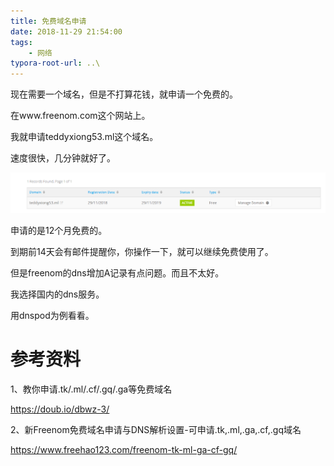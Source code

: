 ```yaml
---
title: 免费域名申请
date: 2018-11-29 21:54:00
tags:
	- 网络
typora-root-url: ..\
---
```




现在需要一个域名，但是不打算花钱，就申请一个免费的。

在www.freenom.com这个网站上。

我就申请teddyxiong53.ml这个域名。

速度很快，几分钟就好了。

![](/images/我的域名.png)

申请的是12个月免费的。

到期前14天会有邮件提醒你，你操作一下，就可以继续免费使用了。



但是freenom的dns增加A记录有点问题。而且不太好。

我选择国内的dns服务。

用dnspod为例看看。





# 参考资料

1、教你申请.tk/.ml/.cf/.gq/.ga等免费域名

https://doub.io/dbwz-3/

2、新Freenom免费域名申请与DNS解析设置-可申请.tk,.ml,.ga,.cf,.gq域名

https://www.freehao123.com/freenom-tk-ml-ga-cf-gq/
